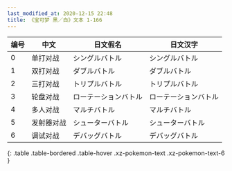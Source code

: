 ```yaml
---
last_modified_at: 2020-12-15 22:48
title: 《宝可梦 黑／白》文本 1-166
---
```

| 编号 | 中文 | 日文假名 | 日文汉字 |
| ---- | ---- | ---- | --- |
| 0 | 单打对战 | シングルバトル | シングルバトル |
| 1 | 双打对战 | ダブルバトル | ダブルバトル |
| 2 | 三打对战 | トリプルバトル | トリプルバトル |
| 3 | 轮盘对战 | ローテーションバトル | ローテーションバトル |
| 4 | 多人对战 | マルチバトル | マルチバトル |
| 5 | 发射器对战 | シューターバトル | シューターバトル |
| 6 | 调试对战 | デバッグバトル | デバッグバトル |
{: .table .table-bordered .table-hover .xz-pokemon-text .xz-pokemon-text-6 }